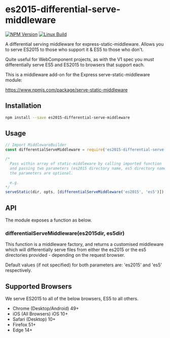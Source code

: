 # es2015-differential-serve-middleware

[![NPM Version][npm-image]][npm-url]
[![Linux Build][travis-image]][travis-url]

A differential serving middleware for express-static-middleware. Allows you to serve ES2015 to those who support it &amp; ES5 to those who don't.

Quite useful for WebComponent projects, as with the V1 spec you must differentially serve ES5 and ES2015 to browsers that support each.

This is a middleware add-on for the Express serve-static-middleware module:

https://www.npmjs.com/package/serve-static-middleware

## Installation

```bash
npm install --save es2015-differential-serve-middleware
```

## Usage

```javascript
// Import MiddlewareBuilder
const differentialServeMiddleware = require('es2015-differential-serve-middleware');

/*
  Pass within array of static-middleware by calling imported function
  and passing two parameters (es2015 directory name, es5 directory name)
  the parameters are optional.
  
  e.g.
*/
serveStatic(dir, opts, [differentialServeMiddleware('es2015', 'es5')])
```

## API

The module exposes a function as below.

### differentialServeMiddleware(es2015dir, es5dir)

This function is a middleware factory, and returns a customised 
middleware which will differentially serve files from either the 
es2015 or the es5 directories provided - depending on the request
browser.

Default values (if not specified) for both parameters are: 'es2015' and 'es5' respectively.

## Supported Browsers

We serve ES2015 to all of the below browsers, ES5 to all others.

 - Chrome (Desktop/Android) 49+
 - iOS (All Browsers) iOS 10+
 - Safari (Desktop) 10+ 
 - Firefox 51+ 
 - Edge 14+ 

[npm-image]: https://img.shields.io/npm/v/serve-static.svg
[npm-url]: https://www.npmjs.com/package/es2015-differential-serve-middleware
[travis-image]: https://img.shields.io/travis/daniel-cotton/serve-static-middleware/master.svg?label=linux
[travis-url]: https://travis-ci.org/daniel-cotton/es2015-differential-serve-middleware
